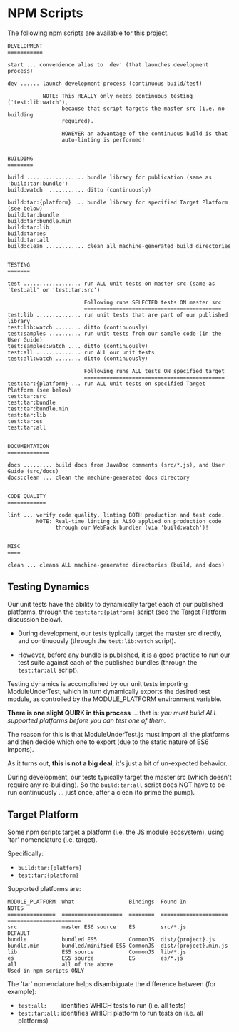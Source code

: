 # NPM Scripts

The following npm scripts are available for this project.

```
DEVELOPMENT
===========

start ... convenience alias to 'dev' (that launches development process)

dev ...... launch development process (continuous build/test)

           NOTE: This REALLY only needs continuous testing ('test:lib:watch'),
                 because that script targets the master src (i.e. no building
                 required).

                 HOWEVER an advantage of the continuous build is that
                 auto-linting is performed!


BUILDING
========

build .................. bundle library for publication (same as 'build:tar:bundle')
build:watch  ........... ditto (continuously)

build:tar:{platform} ... bundle library for specified Target Platform (see below)
build:tar:bundle
build:tar:bundle.min
build:tar:lib
build:tar:es
build:tar:all
build:clean ............ clean all machine-generated build directories


TESTING
=======

test .................. run ALL unit tests on master src (same as 'test:all' or 'test:tar:src')

                        Following runs SELECTED tests ON master src
                        ===========================================
test:lib .............. run unit tests that are part of our published library
test:lib:watch ........ ditto (continuously)
test:samples .......... run unit tests from our sample code (in the User Guide)
test:samples:watch .... ditto (continuously)
test:all .............. run ALL our unit tests
test:all:watch ........ ditto (continuously)

                        Following runs ALL tests ON specified target
                        ============================================
test:tar:{platform} ... run ALL unit tests on specified Target Platform (see below)
test:tar:src
test:tar:bundle
test:tar:bundle.min
test:tar:lib
test:tar:es
test:tar:all


DOCUMENTATION
=============

docs ......... build docs from JavaDoc comments (src/*.js), and User Guide (src/docs)
docs:clean ... clean the machine-generated docs directory


CODE QUALITY
============

lint ... verify code quality, linting BOTH production and test code.
         NOTE: Real-time linting is ALSO applied on production code
               through our WebPack bundler (via 'build:watch')!


MISC
====

clean ... cleans ALL machine-generated directories (build, and docs)
```



## Testing Dynamics

Our unit tests have the ability to dynamically target each of our
published platforms, through the `test:tar:{platform}` script (see the
Target Platform discussion below).

- During development, our tests typically target the master src
  directly, and continuously (through the `test:lib:watch` script).
  
- However, before any bundle is published, it is a good practice to run
  our test suite against each of the published bundles (through the
  `test:tar:all` script).

Testing dynamics is accomplished by our unit tests importing
ModuleUnderTest, which in turn dynamically exports the desired test
module, as controlled by the MODULE_PLATFORM environment variable.

**There is one slight QUIRK in this process** ... that is: *you must
build ALL supported platforms before you can test one of them*.

The reason for this is that ModuleUnderTest.js must import all the
platforms and then decide which one to export (due to the static
nature of ES6 imports).

As it turns out, **this is not a big deal**, it's just a bit of
un-expected behavior.

During development, our tests typically target the master src (which
doesn't require any re-building).  So the `build:tar:all` script does
NOT have to be run continuously ... just once, after a clean (to prime
the pump).




## Target Platform

Some npm scripts target a platform (i.e. the JS module ecosystem),
using 'tar' nomenclature (i.e. target).

Specifically:

 - `build:tar:{platform}`
 - `test:tar:{platform}`

Supported platforms are:

```
MODULE_PLATFORM  What                 Bindings  Found In               NOTES                             
===============  ===================  ========  =====================  =======================
src              master ES6 source    ES        src/*.js               DEFAULT
bundle           bundled ES5          CommonJS  dist/{project}.js                                        
bundle.min       bundled/minified ES5 CommonJS  dist/{project}.min.js                                    
lib              ES5 source           CommonJS  lib/*.js                                                 
es               ES5 source           ES        es/*.js                                                  
all              all of the above                                      Used in npm scripts ONLY
```

The 'tar' nomenclature helps disambiguate the difference between (for example):
 - `test:all:    ` identifies WHICH tests to run (i.e. all tests)
 - `test:tar:all:` identifies WHICH platform to run tests on (i.e. all platforms)
